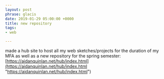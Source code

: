 ```yaml
---
layout: post
phrase: glacis
date: 2019-01-29 05:00:00 +0000
title: new repository
tags:
- web

---
```

made a hub site to host all my web sketches/projects for the duration of my MFA as well as a new repository for the spring semester:  
[https://aidanquinlan.net/hub/index.html](https://aidanquinlan.net/hub/index.html "https://aidanquinlan.net/hub/index.html")